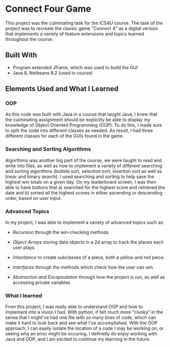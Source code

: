 # Connect Four Game

This project was the culminating task for the ICS4U course. The task of the project was to recreate the classic game "Connect 4" as a digital version that implements a variety of feature extensions and topics learned throughout the course.

## Built With

- Program extended Jframe, which was used to build the GUI
- Java 8, Netbeans 8.2 (used in course)

## Elements Used and What I Learned

### OOP

As this code was built with Java in a course that taught Java, I knew that the culminating assignment should be explicilty be able to display my knowledge of Object Oriented Programming (OOP). To do this, I made sure to split the code into different classes as needed. As result, I had three different classes for each of the GUIs found in the game.

### Searching and Sorting Algorithms

Algorthims was another big part of the course, we were taught to read and write into files, as well as how to implement a variety of different searching and sorting algorithms (bubble sort, selection sort, insertion sort as well as linear and binary search). I used searching and sorting to help save the highest win totals on a given day. On my leaderboard screen, I was then able to have buttons that a) searched for the highest score and retrieved the date and b) sorted all the highest scores in either ascending or descending order, based on user input.

### Advanced Topics

In my project, I was able to implement a variety of advanced topics such as:

- *Recursion* through the win-checking methods

- *Object Arrays* storing data objects in a 2d array to track the places each user plays

- *Inheritance* to create subclasses of a piece, both a yellow and red piece.

- *Interfaces* through the methods which check how the user can win

- *Abstraction and Encapsulation* through how the project is run, as well as accessing private variables

### What I learned

From this project, I was really able to understand OOP and how to implement into a vision I had. With python, if felt much more "clunky" in the sense that I might've had one file with so many lines of code, which can make it hard to look back and see what I've accomplished. With the OOP approach, I can easily isolate the location of a code I may be working on, or seeing why an error might be occuring. I definetly do enjoy working with Java and OOP, and I am excited to continue my learning in the future.
